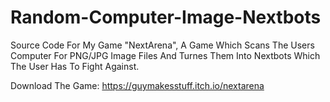 # Random-Computer-Image-Nextbots
Source Code For My Game "NextArena", A Game Which Scans The Users Computer For PNG/JPG Image Files And Turnes Them Into Nextbots Which The User Has To Fight Against.

Download The Game: https://guymakesstuff.itch.io/nextarena
